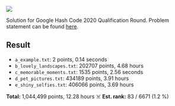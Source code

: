 ![](https://anchr.io/i/9wLgJ.png)

Solution for Google Hash Code 2020 Qualification Round. Problem statement can be found [here](https://github.com/MartinSandeCosta/Hashcode2020/blob/master/hashcode_2020_online_qualification_round.pdf).

## Result
* `a_example.txt`: 2 points, 0.14 seconds
* `b_lovely_landscapes.txt`: 202707 points, 4.68 hours
* `c_memorable_moments.txt`: 1535 points, 2.56 seconds
* `d_pet_pictures.txt`: 434189 points, 3.91 hours
* `e_shiny_selfies.txt`: 406066 points, 3.69 hours

**Total:** 1,044,499 points, 12.28 hours ☠️
**Est. rank:** 83 / 6671 (1.2 %)
